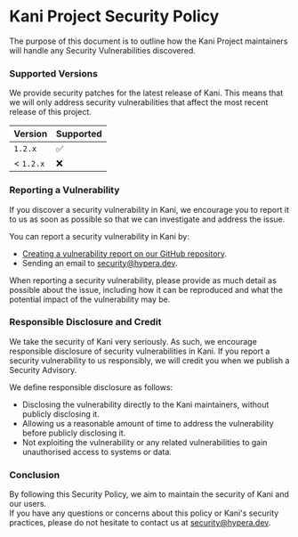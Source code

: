 # Kani Project Security Policy

The purpose of this document is to outline how the Kani Project maintainers will handle any Security
Vulnerabilities discovered.

### Supported Versions

We provide security patches for the latest release of Kani. This means that we will only
address security vulnerabilities that affect the most recent release of this project.

| Version   | Supported          |
|-----------|--------------------|
| `1.2.x`   | :white_check_mark: |
| < `1.2.x` | :x:                |

### Reporting a Vulnerability

If you discover a security vulnerability in Kani, we encourage you to report it to us as soon
as possible so that we can investigate and address the issue.

You can report a security vulnerability in Kani by:
- [Creating a vulnerability report on our GitHub repository](https://github.com/HyperaDev/kani/security/advisories/new).
- Sending an email to [security@hypera.dev](mailto:security@hypera.dev).

When reporting a security vulnerability, please provide as much detail as possible about the issue,
including how it can be reproduced and what the potential impact of the vulnerability may be.

### Responsible Disclosure and Credit

We take the security of Kani very seriously. As such, we encourage responsible disclosure of
security vulnerabilities in Kani. If you report a security vulnerability to us responsibly, we
will credit you when we publish a Security Advisory.

We define responsible disclosure as follows:
- Disclosing the vulnerability directly to the Kani maintainers, without publicly disclosing it.
- Allowing us a reasonable amount of time to address the vulnerability before publicly disclosing
  it.
- Not exploiting the vulnerability or any related vulnerabilities to gain unauthorised access to
  systems or data.

### Conclusion

By following this Security Policy, we aim to maintain the security of Kani and our users.  
If you have any questions or concerns about this policy or Kani's security practices, please do
not hesitate to contact us at [security@hypera.dev](mailto:security@hypera.dev).
